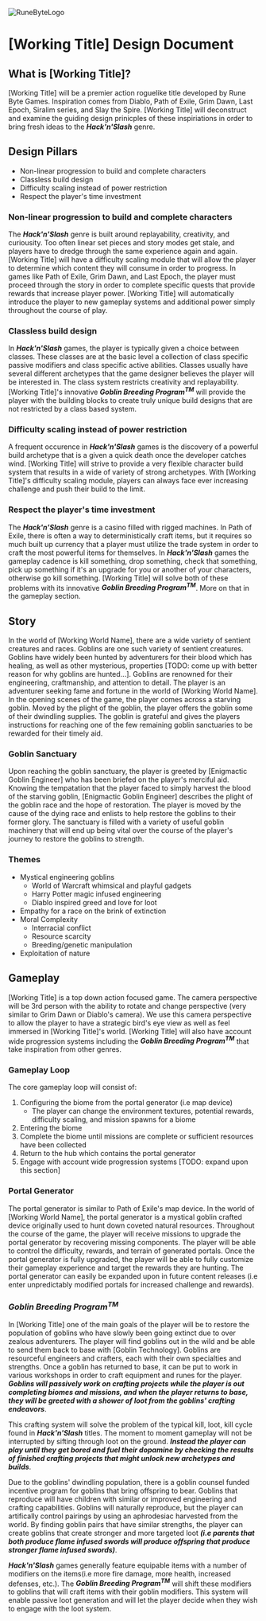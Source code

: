 ![RuneByteLogo](https://github.com/benjaminfrs/PlaceHolder/assets/63012709/714bbf36-6453-4491-8045-0044f9c18bfa)
# [Working Title] Design Document

## What is [Working Title]?
[Working Title] will be a premier action roguelike title developed by Rune Byte Games. Inspiration comes from Diablo, Path of Exile, Grim Dawn, Last Epoch, Siralim series, and Slay the Spire. [Working Title] will deconstruct and examine the guiding design prinicples of these inspiriations in order to bring fresh ideas to the ***Hack'n'Slash*** genre.

## Design Pillars
- Non-linear progression to build and complete characters
- Classless build design
- Difficulty scaling instead of power restriction
- Respect the player's time investment

### Non-linear progression to build and complete characters
The ***Hack'n'Slash*** genre is built around replayability, creativity, and curiousity. Too often linear set pieces and story modes get stale, and players have to dredge through the same experience again and again. [Working Title] will have a difficulty scaling module that will allow the player to determine which content they will consume in order to progress. In games like Path of Exile, Grim Dawn, and Last Epoch, the player must proceed through the story in order to complete specific quests that provide rewards that increase player power. [Working Title] will automatically introduce the player to new gameplay systems and additional power simply throughout the course of play.

### Classless build design
In ***Hack'n'Slash*** games, the player is typically given a choice between classes. These classes are at the basic level a collection of class specific passive modifiers and class specific active abilities. Classes usually have several different archetypes that the game designer believes the player will be interested in. The class system restricts creativity and replayability. [Working Title]'s innovative ***Goblin Breeding Program<sup>TM</sup>*** will provide the player with the building blocks to create truly unique build designs that are not restricted by a class based system. 

### Difficulty scaling instead of power restriction
A frequent occurence in ***Hack'n'Slash*** games is the discovery of a powerful build archetype that is a given a quick death once the developer catches wind. [Working Title] will strive to provide a very flexible character build system that results in a wide of variety of strong archetypes. With [Working Title]'s difficulty scaling module, players can always face ever increasing challenge and push their build to the limit.

### Respect the player's time investment
The ***Hack'n'Slash*** genre is a casino filled with rigged machines. In Path of Exile, there is often a way to deterministically craft items, but it requires so much built up currency that a player must utilize the trade system in order to craft the most powerful items for themselves. In ***Hack'n'Slash*** games the gameplay cadence is kill something, drop something, check that something, pick up something if it's an upgrade for you or another of your characters, otherwise go kill something. [Working Title] will solve both of these problems with its innovative ***Goblin Breeding Program<sup>TM</sup>***. More on that in the gameplay section.

## Story
In the world of [Working World Name], there are a wide variety of sentient creatures and races. Goblins are one such variety of sentient creatures. Goblins have widely been hunted by adventurers for their blood which has healing, as well as other mysterious, properties [TODO: come up with better reason for why goblins are hunted...]. Goblins are renowned for their engineering, craftmanship, and attention to detail. The player is an adventurer seeking fame and fortune in the world of [Working World Name]. In the opening scenes of the game, the player comes across a starving goblin. Moved by the plight of the goblin, the player offers the goblin some of their dwindling supplies. The goblin is grateful and gives the players instructions for reaching one of the few remaining goblin sanctuaries to be rewarded for their timely aid.

### Goblin Sanctuary
Upon reaching the goblin sanctuary, the player is greeted by [Enigmactic Goblin Engineer] who has been briefed on the player's merciful aid. Knowing the tempatation that the player faced to simply harvest the blood of the starving goblin, [Enigmactic Goblin Engineer] describes the plight of the goblin race and the hope of restoration. The player is moved by the cause of the dying race and enlists to help restore the goblins to their former glory. The sanctuary is filled with a variety of useful goblin machinery that will end up being vital over the course of the player's journey to restore the goblins to strength.

### Themes
- Mystical engineering goblins
  - World of Warcraft whimsical and playful gadgets
  - Harry Potter magic infused engineering
  - Diablo inspired greed and love for loot
- Empathy for a race on the brink of extinction
- Moral Complexity
    - Interracial conflict
    - Resource scarcity
    - Breeding/genetic manipulation
- Exploitation of nature

## Gameplay
[Working Title] is a top down action focused game. The camera perspective will be 3rd person with the ability to rotate and change perspective (very similar to Grim Dawn or Diablo's camera). We use this camera perspective to allow the player to have a strategic bird's eye view as well as feel immersed in [Working Title]'s world. [Working Title] will also have account wide progression systems including the ***Goblin Breeding Program<sup>TM</sup>*** that take inspiration from other genres.

### Gameplay Loop
The core gameplay loop will consist of:
1. Configuring the biome from the portal generator (i.e map device)
    - The player can change the environment textures, potential rewards, difficulty scaling, and mission spawns for a biome
2. Entering the biome
3. Complete the biome until missions are complete or sufficient resources have been collected
4. Return to the hub which contains the portal generator
5. Engage with account wide progression systems [TODO: expand upon this section]

### Portal Generator
The portal generator is similar to Path of Exile's map device. In the world of [Working World Name], the portal generator is a mystical goblin crafted device originally used to hunt down coveted natural resources. Throughout the course of the game, the player will receive missions to upgrade the portal generator by recovering missing components. The player will be able to control the difficulty, rewards, and terrain of generated portals. Once the portal generator is fully upgraded, the player will be able to fully customize their gameplay experience and target the rewards they are hunting. The portal generator can easily be expanded upon in future content releases (i.e enter unpredictably modified portals for increased challenge and rewards).

### ***Goblin Breeding Program<sup>TM</sup>***
In [Working Title] one of the main goals of the player will be to restore the population of goblins who have slowly been going extinct due to over zealous adventurers. The player will find goblins out in the wild and be able to send them back to base with [Goblin Technology]. Goblins are resourceful engineers and crafters, each with their own specialties and strengths. Once a goblin has returned to base, it can be put to work in various workshops in order to craft equipment and runes for the player. ***Goblins will passively work on crafting projects while the player is out completing biomes and missions, and when the player returns to base, they will be greeted with a shower of loot from the goblins' crafting endeavors***.

This crafting system will solve the problem of the typical kill, loot, kill cycle found in ***Hack'n'Slash*** titles. The moment to moment gameplay will not be interrupted by sifting through loot on the ground. ***Instead the player can play until they get bored and fuel their dopamine by checking the results of finished crafting projects that might unlock new archetypes and builds***.

Due to the goblins' dwindling population, there is a goblin counsel funded incentive program for goblins that bring offspring to bear. Goblins that reproduce will have children with similar or improved engineering and crafting capabilities. Goblins will naturally reproduce, but the player can artifically control pairings by using an aphrodesiac harvested from the world. By finding goblin pairs that have similar strengths, the player can create goblins that create stronger and more targeted loot ***(i.e parents that both produce flame infused swords will produce offspring that produce stronger flame infused swords)***.

***Hack'n'Slash*** games generally feature equipable items with a number of modifiers on the items(i.e more fire damage, more health, increased defenses, etc.). The ***Goblin Breeding Program<sup>TM</sup>*** will shift these modifiers to goblins that will craft items with their goblin modifiers. This system will enable passive loot generation and will let the player decide when they wish to engage with the loot system. 
